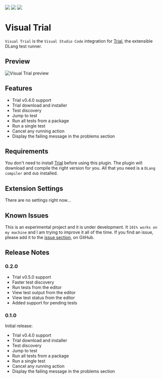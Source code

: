 [![](https://vsmarketplacebadge.apphb.com/version/bosz.visual-trial.svg)](https://marketplace.visualstudio.com/items?itemName=bosz.visual-trial)
[![](https://vsmarketplacebadge.apphb.com/installs/bosz.visual-trial.svg)](https://marketplace.visualstudio.com/items?itemName=bosz.visual-trial)
[![](https://vsmarketplacebadge.apphb.com/rating/bosz.visual-trial.svg)](https://marketplace.visualstudio.com/items?itemName=bosz.visual-trial)

# Visual Trial

`Visual Trial` is the `Visual Studio Code` integration for [Trial](http://trial.szabobogdan.com/), the extensible DLang test runner.

## Preview
![Visual Trial preview](https://raw.githubusercontent.com/gedaiu/visual-trial/master/preview.gif)

## Features

- Trial v0.4.0 support
- Trial download and installer
- Test discovery
- Jump to test
- Run all tests from a package
- Run a single test
- Cancel any running action
- Display the failing message in the problems section

## Requirements

You don't need to install [Trial](http://trial.szabobogdan.com/) before using this plugin. The plugin will download and compile the right version for you.
All that you need is a `DLang compiler` and `dub` installed.

## Extension Settings

There are no settings right now...

## Known Issues

This is an experimental project and it is under development. It `101% works on my machine` and I am trying to improve it
all of the time. If you find an issue, please add it to the [issue section](https://github.com/gedaiu/visual-trial/issues), on GitHub.

## Release Notes

### 0.2.0

- Trial v0.5.0 support
- Faster test discovery
- Run tests from the editor
- View test output from the editor
- View test status from the editor
- Added support for pending tests


### 0.1.0

Initial release:
- Trial v0.4.0 support
- Trial download and installer
- Test discovery
- Jump to test
- Run all tests from a package
- Run a single test
- Cancel any running action
- Display the failing message in the problems section
